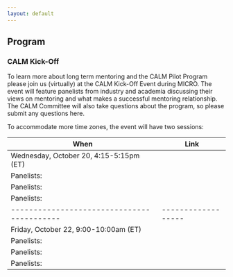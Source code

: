 ```yaml
---
layout: default
---
```


## Program

### CALM Kick-Off

To learn more about long term mentoring and the CALM Pilot Program please join
us (virtually) at the CALM Kick-Off Event during MICRO.  The event will feature
panelists from industry and academia discussing their views on mentoring and what
makes a successful mentoring relationship.  The CALM Committee will also take
questions about the program, so please submit any questions here.

To accommodate more time zones, the event will have two sessions:

| When                                     | Link             |
|------------------------------------------|------------------|
| Wednesday, October 20, 4:15-5:15pm (ET)  |                  |
|   Panelists:                             |                  |
|   Panelists:                             |                  |
|   Panelists:                             |                  |
|------------------------------------------|------------------|
| Friday, October 22, 9:00-10:00am (ET)    |                  |
|   Panelists:                             |                  |
|   Panelists:                             |                  |
|   Panelists:                             |                  |

